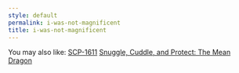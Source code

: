 ```yaml
---
style: default
permalink: i-was-not-magnificent
title: i-was-not-magnificent
---
```

You may also like:
[SCP-1611](http://scp-wiki.net/scp-1611)
[Snuggle, Cuddle, and Protect: The Mean Dragon](http://scp-wiki.net/snuggle-cuddle-and-protect-the-mean-dragon)